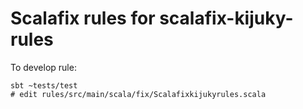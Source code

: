 # Scalafix rules for scalafix-kijuky-rules

To develop rule:
```
sbt ~tests/test
# edit rules/src/main/scala/fix/Scalafixkijukyrules.scala
```
